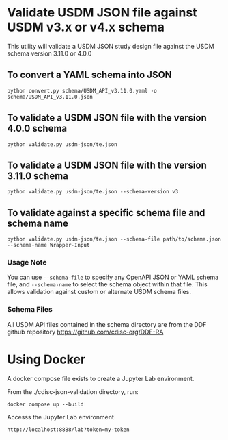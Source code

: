 # Validate USDM JSON file against USDM v3.x or v4.x schema #
This utility will validate a USDM JSON study design file against the USDM schema version 3.11.0 or 4.0.0

## To convert a YAML schema into JSON ##
```
python convert.py schema/USDM_API_v3.11.0.yaml -o schema/USDM_API_v3.11.0.json
```

## To validate a USDM JSON file with the version 4.0.0 schema ##
```
python validate.py usdm-json/te.json
```

## To validate a USDM JSON file with the version 3.11.0 schema ##
```
python validate.py usdm-json/te.json --schema-version v3
```

## To validate against a specific schema file and schema name ##
```
python validate.py usdm-json/te.json --schema-file path/to/schema.json --schema-name Wrapper-Input
```

### Usage Note
You can use `--schema-file` to specify any OpenAPI JSON or YAML schema file, and `--schema-name` to select the schema object within that file. This allows validation against custom or alternate USDM schema files.

### Schema Files
All USDM API files contained in the schema directory are from the DDF github repository https://github.com/cdisc-org/DDF-RA


# Using Docker #
A docker compose file exists to create a Jupyter Lab environment.

From the ./cdisc-json-validation directory, run:
```
docker compose up --build
```

Accesss the Jupyter Lab environment
```
http://localhost:8888/lab?token=my-token
```